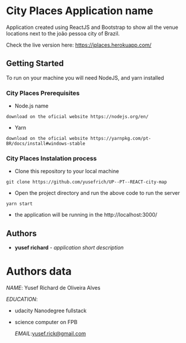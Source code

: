 
# City Places Application name

Application created using ReactJS and Bootstrap to show all the venue locations next to the joão pessoa city of Brazil. <p>
Check the live version here: https://jplaces.herokuapp.com/

## Getting Started

To run on your machine you will need NodeJS, and yarn installed

### City Places Prerequisites

* Node.js name

```
download on the oficial website https://nodejs.org/en/
```
* Yarn

```
download on the oficial website https://yarnpkg.com/pt-BR/docs/install#windows-stable
```

### City Places Instalation process

* Clone this repository to your local machine

```
git clone https://github.com/yusefrich/UP--PT--REACT-city-map
```
* Open the project directory and run the above code to run the server
```
yarn start
```
* the application will be running in the http://localhost:3000/

## Authors


* **yusef richard** - *application short description*



# Authors data

 *NAME*: Yusef Richard de Oliveira Alves <p>
 *EDUCATION*: 
 * udacity Nanodegree fullstack <p>
 * science computer on FPB  <p>
 *EMAIL*:yusef.rick@gmail.com <p>




